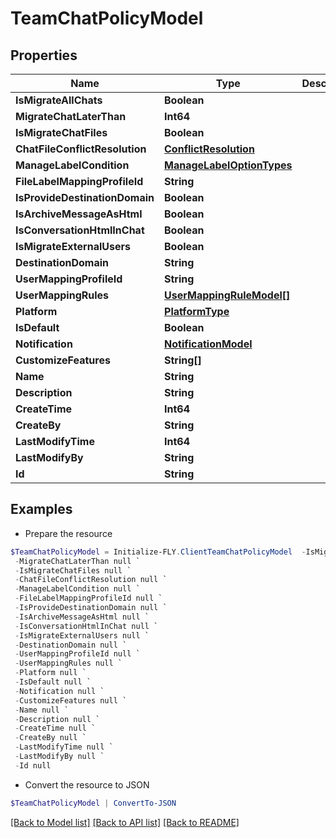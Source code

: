 # TeamChatPolicyModel
## Properties

Name | Type | Description | Notes
------------ | ------------- | ------------- | -------------
**IsMigrateAllChats** | **Boolean** |  | [optional] 
**MigrateChatLaterThan** | **Int64** |  | [optional] 
**IsMigrateChatFiles** | **Boolean** |  | [optional] 
**ChatFileConflictResolution** | [**ConflictResolution**](ConflictResolution.md) |  | [optional] 
**ManageLabelCondition** | [**ManageLabelOptionTypes**](ManageLabelOptionTypes.md) |  | [optional] 
**FileLabelMappingProfileId** | **String** |  | [optional] 
**IsProvideDestinationDomain** | **Boolean** |  | [optional] 
**IsArchiveMessageAsHtml** | **Boolean** |  | [optional] 
**IsConversationHtmlInChat** | **Boolean** |  | [optional] 
**IsMigrateExternalUsers** | **Boolean** |  | [optional] 
**DestinationDomain** | **String** |  | [optional] 
**UserMappingProfileId** | **String** |  | [optional] 
**UserMappingRules** | [**UserMappingRuleModel[]**](UserMappingRuleModel.md) |  | [optional] 
**Platform** | [**PlatformType**](PlatformType.md) |  | [optional] 
**IsDefault** | **Boolean** |  | [optional] 
**Notification** | [**NotificationModel**](NotificationModel.md) |  | [optional] 
**CustomizeFeatures** | **String[]** |  | [optional] 
**Name** | **String** |  | [optional] 
**Description** | **String** |  | [optional] 
**CreateTime** | **Int64** |  | [optional] 
**CreateBy** | **String** |  | [optional] 
**LastModifyTime** | **Int64** |  | [optional] 
**LastModifyBy** | **String** |  | [optional] 
**Id** | **String** |  | [optional] 

## Examples

- Prepare the resource
```powershell
$TeamChatPolicyModel = Initialize-FLY.ClientTeamChatPolicyModel  -IsMigrateAllChats null `
 -MigrateChatLaterThan null `
 -IsMigrateChatFiles null `
 -ChatFileConflictResolution null `
 -ManageLabelCondition null `
 -FileLabelMappingProfileId null `
 -IsProvideDestinationDomain null `
 -IsArchiveMessageAsHtml null `
 -IsConversationHtmlInChat null `
 -IsMigrateExternalUsers null `
 -DestinationDomain null `
 -UserMappingProfileId null `
 -UserMappingRules null `
 -Platform null `
 -IsDefault null `
 -Notification null `
 -CustomizeFeatures null `
 -Name null `
 -Description null `
 -CreateTime null `
 -CreateBy null `
 -LastModifyTime null `
 -LastModifyBy null `
 -Id null
```

- Convert the resource to JSON
```powershell
$TeamChatPolicyModel | ConvertTo-JSON
```

[[Back to Model list]](../README.md#documentation-for-models) [[Back to API list]](../README.md#documentation-for-api-endpoints) [[Back to README]](../README.md)

